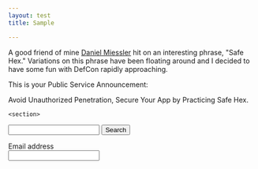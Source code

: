 ```yaml
---
layout: test
title: Sample

---
```

<script type='text/javascript' src='/js/test.js'></script>
A good friend of mine [Daniel Miessler](http://danielmiessler.com "Daniel Miessler") hit on an interesting phrase, "Safe Hex." Variations on this phrase have been floating around and I decided to have some fun with DefCon rapidly approaching.

This is your Public Service Announcement:

Avoid Unauthorized Penetration, Secure Your App by Practicing Safe Hex.

<code>&lt;section&gt;</code>

<form class="form-search">
  <input type="text" class="input-medium search-query">
  <button type="submit" class="btn">Search</button>
</form>


<i class="icon-search"></i>

<div class="control-group">
  <label class="control-label" for="inputIcon">Email address</label>
  <div class="controls">
    <div class="input-prepend">
      <span class="add-on"><i class="icon-envelope"></i></span>
      <input class="span8" id="inputIcon" type="text">
    </div>
  </div>
</div>
